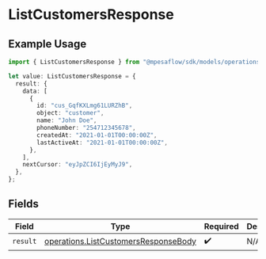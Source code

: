 # ListCustomersResponse

## Example Usage

```typescript
import { ListCustomersResponse } from "@mpesaflow/sdk/models/operations";

let value: ListCustomersResponse = {
  result: {
    data: [
      {
        id: "cus_GqfKXLmg61LURZhB",
        object: "customer",
        name: "John Doe",
        phoneNumber: "254712345678",
        createdAt: "2021-01-01T00:00:00Z",
        lastActiveAt: "2021-01-01T00:00:00Z",
      },
    ],
    nextCursor: "eyJpZCI6IjEyMyJ9",
  },
};
```

## Fields

| Field                                                                                        | Type                                                                                         | Required                                                                                     | Description                                                                                  |
| -------------------------------------------------------------------------------------------- | -------------------------------------------------------------------------------------------- | -------------------------------------------------------------------------------------------- | -------------------------------------------------------------------------------------------- |
| `result`                                                                                     | [operations.ListCustomersResponseBody](../../models/operations/listcustomersresponsebody.md) | :heavy_check_mark:                                                                           | N/A                                                                                          |